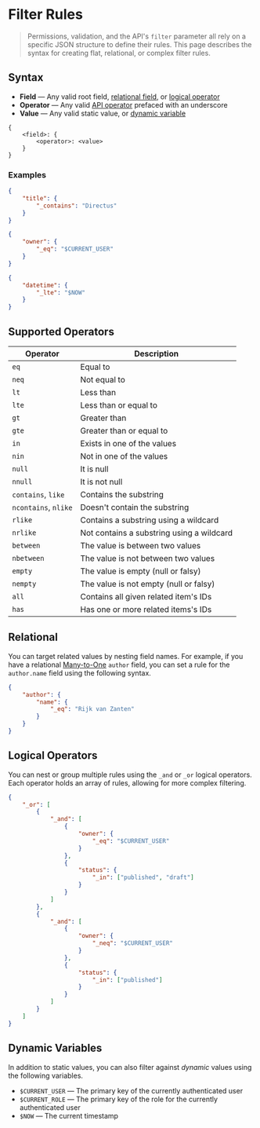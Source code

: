 # Filter Rules

> Permissions, validation, and the API's `filter` parameter all rely on a specific JSON structure to
> define their rules. This page describes the syntax for creating flat, relational, or complex
> filter rules.

## Syntax

-   **Field** — Any valid root field, [relational field](#), or [logical operator](#)
-   **Operator** — Any valid [API operator](#) prefaced with an underscore
-   **Value** — Any valid static value, or [dynamic variable](#)

```
{
	<field>: {
		<operator>: <value>
	}
}
```

### Examples

```json
{
	"title": {
		"_contains": "Directus"
	}
}
```

```json
{
	"owner": {
		"_eq": "$CURRENT_USER"
	}
}
```

```json
{
	"datetime": {
		"_lte": "$NOW"
	}
}
```

## Supported Operators

| Operator             | Description                               |
| -------------------- | ----------------------------------------- |
| `eq`                 | Equal to                                  |
| `neq`                | Not equal to                              |
| `lt`                 | Less than                                 |
| `lte`                | Less than or equal to                     |
| `gt`                 | Greater than                              |
| `gte`                | Greater than or equal to                  |
| `in`                 | Exists in one of the values               |
| `nin`                | Not in one of the values                  |
| `null`               | It is null                                |
| `nnull`              | It is not null                            |
| `contains`, `like`   | Contains the substring                    |
| `ncontains`, `nlike` | Doesn't contain the substring             |
| `rlike`              | Contains a substring using a wildcard     |
| `nrlike`             | Not contains a substring using a wildcard |
| `between`            | The value is between two values           |
| `nbetween`           | The value is not between two values       |
| `empty`              | The value is empty (null or falsy)        |
| `nempty`             | The value is not empty (null or falsy)    |
| `all`                | Contains all given related item's IDs     |
| `has`                | Has one or more related items's IDs       |

## Relational

You can target related values by nesting field names. For example, if you have a relational
[Many-to-One](#) `author` field, you can set a rule for the `author.name` field using the following
syntax.

```json
{
	"author": {
		"name": {
			"_eq": "Rijk van Zanten"
		}
	}
}
```

## Logical Operators

You can nest or group multiple rules using the `_and` or `_or` logical operators. Each operator
holds an array of rules, allowing for more complex filtering.

```json
{
	"_or": [
		{
			"_and": [
				{
					"owner": {
						"_eq": "$CURRENT_USER"
					}
				},
				{
					"status": {
						"_in": ["published", "draft"]
					}
				}
			]
		},
		{
			"_and": [
				{
					"owner": {
						"_neq": "$CURRENT_USER"
					}
				},
				{
					"status": {
						"_in": ["published"]
					}
				}
			]
		}
	]
}
```

## Dynamic Variables

In addition to static values, you can also filter against _dynamic_ values using the following
variables.

-   `$CURRENT_USER` — The primary key of the currently authenticated user
-   `$CURRENT_ROLE` — The primary key of the role for the currently authenticated user
-   `$NOW` — The current timestamp
